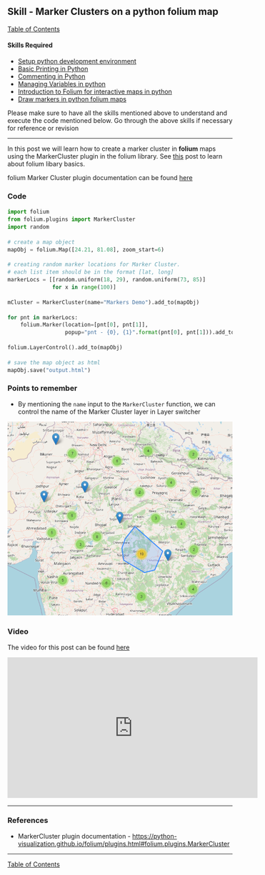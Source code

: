 ## Skill - Marker Clusters on a python folium map

[Table of Contents](https://nagasudhir.blogspot.com/2020/04/taming-python-table-of-contents.html)

#### Skills Required
* [Setup python development environment](https://nagasudhir.blogspot.com/2020/04/setup-python-development-environment_14.html)
* [Basic Printing in Python](https://nagasudhir.blogspot.com/2020/04/basic-printing-in-python.html)
* [Commenting in Python](https://nagasudhir.blogspot.com/2020/04/comments-in-python.html)
* [Managing Variables in python](https://nagasudhir.blogspot.com/2020/04/managing-variables-in-python.html)
* [Introduction to Folium for interactive maps in python](https://nagasudhir.blogspot.com/2021/07/introduction-to-folium-for-interactive.html)
* [Draw markers in python folium maps](https://nagasudhir.blogspot.com/2021/07/draw-markers-in-python-folium-maps.html)

Please make sure to have all the skills mentioned above to understand and execute the code mentioned below. Go through the above skills if necessary for reference or revision
<hr/>

In this post we will learn how to create a marker cluster in **folium** maps using the MarkerCluster plugin in the folium library. See [this](https://nagasudhir.blogspot.com/2021/07/introduction-to-folium-for-interactive.html) post to learn about folium libary basics.

folium Marker Cluster plugin documentation can be found [here](https://python-visualization.github.io/folium/plugins.html#folium.plugins.MarkerCluster)

### Code
```python
import folium
from folium.plugins import MarkerCluster
import random

# create a map object
mapObj = folium.Map([24.21, 81.08], zoom_start=6)

# creating random marker locations for Marker Cluster.
# each list item should be in the format [lat, long]
markerLocs = [[random.uniform(18, 29), random.uniform(73, 85)]
              for x in range(100)]

mCluster = MarkerCluster(name="Markers Demo").add_to(mapObj)

for pnt in markerLocs:
    folium.Marker(location=[pnt[0], pnt[1]],
                  popup="pnt - {0}, {1}".format(pnt[0], pnt[1])).add_to(mCluster)

folium.LayerControl().add_to(mapObj)

# save the map object as html
mapObj.save("output.html")
```
### Points to remember
* By mentioning the ```name``` input to the ```MarkerCluster``` function, we can control the name of the Marker Cluster layer in Layer switcher


![marker_cluster_demo](https://github.com/nagasudhirpulla/taming_python/raw/master/blog/skills/assets/img/marker_cluster_demo.png)
### Video
The video for this post can be found [here](https://youtu.be/NAkbAeuqQqA)
<iframe width="560" height="315" src="https://www.youtube.com/embed/NAkbAeuqQqA" title="YouTube video player" frameborder="0" allow="accelerometer; autoplay; clipboard-write; encrypted-media; gyroscope; picture-in-picture" allowfullscreen></iframe>

<hr/>

### References
* MarkerCluster plugin documentation - https://python-visualization.github.io/folium/plugins.html#folium.plugins.MarkerCluster

<hr/>

[Table of Contents](https://nagasudhir.blogspot.com/2020/04/taming-python-table-of-contents.html)

<!--stackedit_data:
eyJoaXN0b3J5IjpbLTc3NTYyMTQ0MiwtNzg2OTU4ODMxLDE2Mj
AwMzU0MTMsMTkwNzAzMTIxNywtMTcxMjAzNjQ0NV19
-->